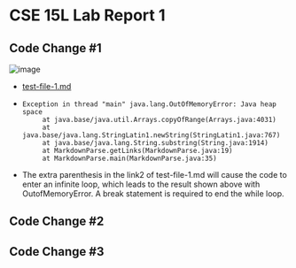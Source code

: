 # CSE 15L Lab Report 1
## Code Change #1
![image](https://user-images.githubusercontent.com/103228511/164950521-7cdaa0ec-ba89-4ea3-967a-d171131251f7.png)
- [test-file-1.md](https://github.com/JasmineYang1120/markdown-parser/commit/0446132155dbab7ae859644cac3225c533f0f799)
-  ```
   Exception in thread "main" java.lang.OutOfMemoryError: Java heap space
        at java.base/java.util.Arrays.copyOfRange(Arrays.java:4031)
        at java.base/java.lang.StringLatin1.newString(StringLatin1.java:767)
        at java.base/java.lang.String.substring(String.java:1914)
        at MarkdownParse.getLinks(MarkdownParse.java:19)
        at MarkdownParse.main(MarkdownParse.java:35)
      ```
- The extra parenthesis in the link2 of test-file-1.md will cause the code to enter an infinite loop, which leads to the result shown above with OutofMemoryError. A break statement is required to end the while loop.  
## Code Change #2

## Code Change #3
